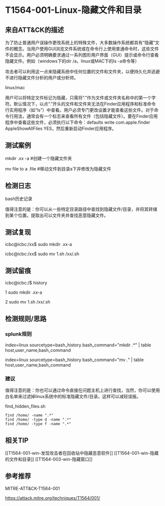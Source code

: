 # T1564-001-Linux-隐藏文件和目录

## 来自ATT&CK的描述

为了防止普通用户误操作更改系统上的特殊文件，大多数操作系统都具有“隐藏”文件的概念。当用户使用GUI浏览文件系统或在命令行上使用普通命令时，这些文件不会显示。用户必须明确要求通过一系列图形用户界面（GUI）提示或命令行查看隐藏文件。例如（windows下的dir /a，linux或MAC下的ls -a命令等）

攻击者可以利用这一点来隐藏系统中任何位置的文件和文件夹，以便持久化并逃避不进行隐藏文件分析的用户或分析师。

linux/mac

用户可以将特定文件标记为隐藏，只需将“.”作为文件或文件夹名称中的第一个字符。默认情况下，以点“.”开头的文件和文件夹无法在Finder应用程序和标准命令行实用程序（如“ls”）中查看。用户必须专门更改设置才能查看这些文件。对于命令行用法，通常会有一个标志来查看所有文件（包括隐藏文件）。要在Finder应用程序中查看这些文件，必须执行以下命令：defaults write com.apple.finder AppleShowAllFiles YES，然后重新启动Finder应用程序。

## 测试案例

mkdir .xx -a   #创建一个隐藏文件夹

mv file to a  .file   #移动文件到目录a下并修改为隐藏文件

## 检测日志

bash历史记录

值得注意的是：你可以从一些特定目录路径中查找到隐藏文件/目录，并将其转储到某个位置。提取出可以文件夹并查找恶意隐藏文件。

## 测试复现

icbc@icbc:/xx$ sudo mkdir .xx-a

icbc@icbc:/xx$ sudo mv 1.sh /xx/.sh

## 测试留痕

icbc@icbc:/$ history

1  sudo mkdir .xx-a

2  sudo mv 1.sh /xx/.sh

## 检测规则/思路

### splunk规则

index=linux sourcetype=bash_history bash_command="mkdir .*" | table host,user_name,bash_command

index=linux sourcetype=bash_history bash_command="mv *.*" | table host,user_name,bash_command

### 建议

值得注意的是：你也可以通过命令直接在问题主机上进行查找，当然，你可以使用白名单来过滤掉linux系统中的标准隐藏文件/目录。这样可以减轻误报。

find_hidden_files.sh

```dos
find /home/ -name ".*"
find /home/ -type d -name ".*"
find /home/ -type f -name ".*"
```

## 相关TIP

[[T1564-001-win-发现攻击者在回收站中隐藏恶意软件]]
[[T1564-001-win-隐藏的文件和目录]]
[[T1564-003-win-隐藏窗口]]

## 参考推荐

MITRE-ATT&CK-T1564-001

<https://attack.mitre.org/techniques/T1564/001/>
